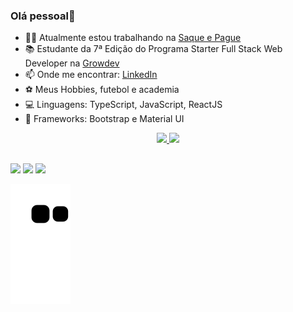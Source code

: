### Olá pessoal👋


- 👩‍💻 Atualmente estou trabalhando na <a target="_blank" href="https://www.saqueepague.com.br/">Saque e Pague</a>
- 📚 Estudante da 7ª Edição do Programa Starter Full Stack Web Developer na <a target="_blank" href="https://www.growdev.com.br/">Growdev</a>
- 📫 Onde me encontrar: <a target="_blank" href="https://www.linkedin.com/in/willy-da-silva-73430019b/">LinkedIn</a>
- ⚽ Meus Hobbies, futebol e academia 
- 💻 Linguagens: TypeScript, JavaScript, ReactJS
- 🎯 Frameworks: Bootstrap e Material UI

<div align="center">
  <a href="https://github.com/willy-deve">
  <img height="180em" src="https://github-readme-stats.vercel.app/api?username=willy-deve&show_icons=true&theme=city_lights&include_all_commits=true&count_private=true"/>
  <img height="180em" src="https://github-readme-stats.vercel.app/api/top-langs/?username=willy-deve&layout=compact&langs_count=7&theme=city_lights"/>
</div>
  
##
  
<div> 
  <a href="https://www.instagram.com/ricardo.montoya_" target="_blank"><img src="https://img.shields.io/badge/-Instagram-%23E4405F?style=for-the-badge&logo=instagram&logoColor=white" target="_blank"></a>
  <a href = "willydasilva29@gmail.com"><img src="https://img.shields.io/badge/Gmail-D14836?style=for-the-badge&logo=gmail&logoColor=white" target="_blank"></a>
  <a href="https://www.linkedin.com/in/willy-da-silva-73430019b/" target="_blank"><img src="https://img.shields.io/badge/-LinkedIn-%230077B5?style=for-the-badge&logo=linkedin&logoColor=white" target="_blank"></a>
  
  
  ![Snake animation](https://github.com/willy-deve/willy-deve/blob/output/github-contribution-grid-snake.svg)
</div>
  
